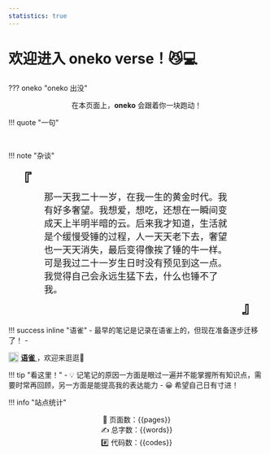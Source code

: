 ```yaml
---
statistics: true
---
```


# 欢迎进入 oneko verse！😼💻

??? oneko "oneko 出没"
    <center>在本页面上，**oneko** 会跟着你一块跑动！</center>

!!! quote "一句"
    <script src="https://sdk.jinrishici.com/v2/browser/jinrishici.js" charset="utf-8"></script>
    <div class="noto-serif-sc" align="center" style="font-size:18px;" id="poem_sentence"></div>
    <br>
    <div class="noto-serif-sc" align="right" style="font-size:13px;" id="poem_info"></div>
    <script type="text/javascript">
        jinrishici.load(function(result) {
            var sentence = document.querySelector("#poem_sentence")
            var info = document.querySelector("#poem_info")
            sentence.innerHTML = result.data.content
            info.innerHTML = result.data.origin.dynasty + ' ' + result.data.origin.author + '《' + result.data.origin.title + '》'
        });
    </script>

!!! note "杂谈"
    <div class="noto-serif-sc" style="font-size:30px;font-weight:bold;padding: 0 15px;">
        『
    </div>
    <div class="noto-serif-sc" style="font-family:;font-size:18px;padding: 0 70px;">
    那一天我二十一岁，在我一生的黄金时代。我有好多奢望。我想爱，想吃，还想在一瞬间变成天上半明半暗的云。后来我才知道，生活就是个缓慢受锤的过程，人一天天老下去，奢望也一天天消失，最后变得像挨了锤的牛一样。<br>
    可是我过二十一岁生日时没有预见到这一点。我觉得自己会永远生猛下去，什么也锤不了我。
    </div>
    <div class="noto-serif-sc" align="right" style="font-size:30px;font-weight:bold;padding: 0 15px;">
        』
    </div>     

!!! success inline "语雀"
    - 最早的笔记是记录在语雀上的，但现在准备逐步迁移了！ 
    - <div>
        <img src="https://dh.yunyingpai.com/wp-content/uploads/2022/01/4c427-www.yuque.com.png" style="width: 20px;height: auto;display: inline-block;vertical-align: middle">
        <div style="vertical-align: middle;display: inline-block;">
            <a href="https://www.yuque.com/oneko/something">
                **语雀**
            </a>
            ，欢迎来逛逛👋
        </div>
      </div>


!!! tip "看这里！"
    - 💡 记笔记的原因一方面是眼过一遍并不能掌握所有知识点，需要时常再回顾，另一方面是能提高我的表达能力
    - 😀 希望自己日有寸进！

!!! info "站点统计"
    <center>📑 页面数：{{pages}} </center>
    <center>✍️ 总字数：{{words}} </center>
    <center>#️⃣ 代码数：{{codes}} </center>
